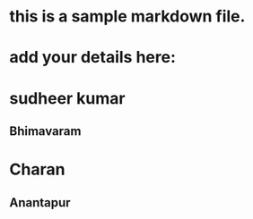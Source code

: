 # this is a sample markdown file. 
# add your details here: 
# sudheer kumar
## Bhimavaram
# Charan
## Anantapur
